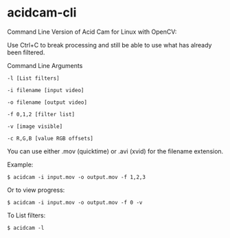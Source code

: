 # acidcam-cli

Command Line Version of Acid Cam for Linux with OpenCV:

Use Ctrl+C to break processing and still be able to use what has already been filtered.

 Command Line Arguments

	-l [List filters]

	-i filename [input video]

	-o filename [output video]

	-f 0,1,2 [filter list]

	-v [image visible]

	-c R,G,B [value RGB offsets]


You can use either .mov (quicktime) or .avi (xvid) for the filename extension.

Example:

	$ acidcam -i input.mov -o output.mov -f 1,2,3

Or to view progress:

	$ acidcam -i input.mov -o output.mov -f 0 -v

To List filters:

	$ acidcam -l






